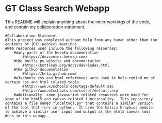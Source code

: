 GT Class Search Webapp
======================

This README will explain anything about the inner workings of the code, and contain my collaboration statement.

    #Collaboration Statement
    #This project was completed without help from any human other than the contents of {GT: Webdev} meetings
    #Web resources used include the following resources:
        #many parts of the heroku documentation
            #https://devcenter.heroku.com/
        #the bottle.py website and documentation
            #http://bottlepy.org/docs/dev/index.html
        #the github documentation
            #https://help.github.com/
        #w3schools css and html references were used to help remind me of certain css and html related tools
            #http://www.w3schools.com/tags/default.asp
            #http://www.w3schools.com/cssref/default.asp
        #additionally, some javascript related resources were used for some of the html5 and canvas related functionality.  This repository contains a file named "localtool.py" that contains a similar version of the tool that runs in python.  It uses the Calico Graphics module to achieve a similar user input and output as the html5 canvas tool does in this webapp.